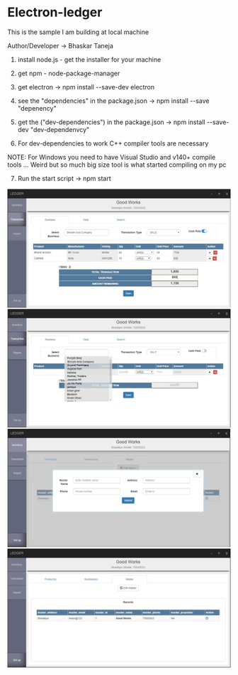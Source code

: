 # Electron-ledger
This is the sample I am building at local machine

Author/Developer -> Bhaskar Taneja



1) install node.js - get the installer for your machine 
2) get npm - node-package-manager

3) get electron -> npm install --save-dev electron

4) see the "dependencies" in the package.json  -> npm install --save "depenency"
5) get the ("dev-dependencies") in the package.json -> npm install --save-dev "dev-dependenvcy"

6) For dev-dependencies to work C++ compiler tools are necessary

NOTE: For Windows you need  to have Visual Studio and v140+ compile tools ... 
Weird but so much big size tool is what started compiling on my pc 



7) Run the  start script -> npm start


![Alt text](screens/transaction.JPG?raw=true "Transaction screen")
![Alt text](screens/db_populated_dropdowns-tx.JPG?raw=true "Populated dropdowns")
![Alt text](screens/admin-add.JPG?raw=true "Add admin")
![Alt text](screens/admin.JPG?raw=true "Optional Title")
